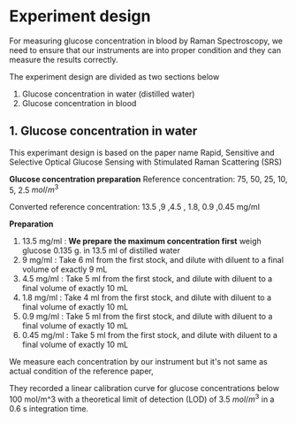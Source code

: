 # Experiment design

For measuring glucose concentration in blood by Raman Spectroscopy, we need to ensure that our instruments are into proper condition and they can measure the results correctly.

The experiment design are divided as two sections below

1. Glucose concentration in water (distilled water)
2. Glucose concentration in blood 


## 1. Glucose concentration in water
This experimant design is based on the paper name Rapid, Sensitive and Selective Optical Glucose Sensing with Stimulated Raman Scattering (SRS)

**Glucose concentration preparation**
  Reference concentration: 75, 50, 25, 10, 5, 2.5 $mol/m^3$

  Converted reference concentration: 13.5 ,9 ,4.5 , 1.8, 0.9 ,0.45 mg/ml

**Preparation**
1) 13.5 mg/ml :  **We prepare the maximum concentration first**
weigh glucose 0.135 g. in 13.5 ml of distilled water
2) 9 mg/ml : Take 6 ml from the first stock, and dilute with diluent to a final volume of exactly 9 mL
3) 4.5 mg/ml : Take 5 ml from the first stock, and dilute with diluent to a final volume of exactly 10 mL
4) 1.8 mg/ml : Take 4 ml from the first stock, and dilute with diluent to a final volume of exactly 10 mL
5) 0.9 mg/ml : Take 5 ml from the first stock, and dilute with diluent to a final volume of exactly 10 mL
6) 0.45 mg/ml : Take 5 ml from the first stock, and dilute with diluent to a final volume of exactly 10 mL

We measure each concentration by our instrument but it's not same as actual condition of the reference paper,

They recorded a linear calibration curve for glucose concentrations below 100 mol/m^3 with a theoretical limit of detection (LOD) of 3.5 $mol/m^3$ in a 0.6 s integration time.

